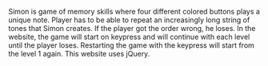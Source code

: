 Simon is  game of memory skills where four different colored buttons plays a unique note. 
Player has to be able to repeat an increasingly long string of tones that Simon creates. If the player got the order wrong, he loses.
In the website, the game will start on  keypress and will continue with each level until the player loses. Restarting the game with the keypress will start from the level 1 again.
This website uses jQuery.
